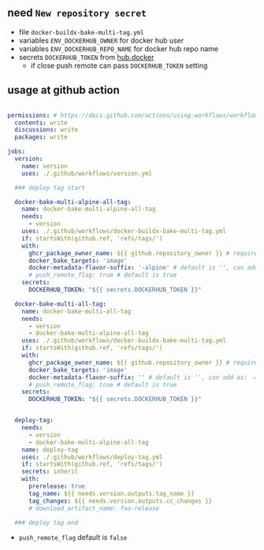 ## need `New repository secret`

- file `docker-buildx-bake-multi-tag.yml`
- variables `ENV_DOCKERHUB_OWNER` for docker hub user
- variables `ENV_DOCKERHUB_REPO_NAME` for docker hub repo name
- secrets `DOCKERHUB_TOKEN` from [hub.docker](https://hub.docker.com/settings/security)
    - if close push remote can pass `DOCKERHUB_TOKEN` setting

## usage at github action

```yml

permissions: # https://docs.github.com/actions/using-workflows/workflow-syntax-for-github-actions#permissions
  contents: write
  discussions: write
  packages: write

jobs:
  version:
    name: version
    uses: ./.github/workflows/version.yml

  ### deploy tag start

  docker-bake-multi-alpine-all-tag:
    name: docker-bake-multi-alpine-all-tag
    needs:
      - version
    uses: ./.github/workflows/docker-buildx-bake-multi-tag.yml
    if: startsWith(github.ref, 'refs/tags/')
    with:
      ghcr_package_owner_name: ${{ github.repository_owner }} # required for ghcr.io
      docker_bake_targets: 'image'
      docker-metadata-flavor-suffix: '-alpine' # default is '', can add as: -alpine -debian
      # push_remote_flag: true # default is true
    secrets:
      DOCKERHUB_TOKEN: "${{ secrets.DOCKERHUB_TOKEN }}"

  docker-bake-multi-all-tag:
    name: docker-bake-multi-all-tag
    needs:
      - version
      - docker-bake-multi-alpine-all-tag
    uses: ./.github/workflows/docker-buildx-bake-multi-tag.yml
    if: startsWith(github.ref, 'refs/tags/')
    with:
      ghcr_package_owner_name: ${{ github.repository_owner }} # required for ghcr.io
      docker_bake_targets: 'image'
      docker-metadata-flavor-suffix: '' # default is '', can add as: -alpine -debian
      # push_remote_flag: true # default is true
    secrets:
      DOCKERHUB_TOKEN: "${{ secrets.DOCKERHUB_TOKEN }}"


  deploy-tag:
    needs:
      - version
      - docker-bake-multi-alpine-all-tag
    name: deploy-tag
    uses: ./.github/workflows/deploy-tag.yml
    if: startsWith(github.ref, 'refs/tags/')
    secrets: inherit
    with:
      prerelease: true
      tag_name: ${{ needs.version.outputs.tag_name }}
      tag_changes: ${{ needs.version.outputs.cc_changes }}
      # download_artifact_name: foo-release

  ### deploy tag end
```

- `push_remote_flag` default is `false`
